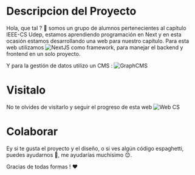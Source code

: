 # Descripcion del Proyecto
Hola, que tal ? 👋 somos un grupo de alumnos pertenecientes al capítulo IEEE-CS Udep, estamos aprendiendo programación en Next y en esta ocasión estamos desarrollando una web para nuestro capítulo. Para esta web utilizamos  ![NextJS](https://nextjs.org/?msclkid=e31e9efaac9611ec89a5ea8e65cda5c1) como framework, para manejar el backend y frontend en un solo proyecto. 

Y para la gestión de datos utilizo un CMS : ![GraphCMS](https://graphcms.com/?utm_medium=collab&utm_source=youtube&utm_campaign=jsmastery&event=video_description&redir_token=QUFFLUhqbmZRYzhBOHl3NlZGTzQ2ajhqT3pkbVl4Z3R2QXxBQ3Jtc0tudE1LODdvMV96Yk5odmhfUktiMVFPVUFYenR6dC1NVEVTU0NTQjJGbmt6MlJZQ2U4SlhVbkdtcGpyNnl0anY2cGw4TlRYWVNwZjlXSE9venNQYnVubnBJUl81WUlxWm10aUlua1lFZTJWeU12M0Vwbw&q=https%3A%2F%2Fgraphcms.com)


# Visitalo

No te olvides de visitarlo y seguir el progreso de esta web ![Web CS](https://blog-woad-beta.vercel.app/)

# Colaborar
Ey si te gusta el proyecto y el diseño, o si ves algún código espaghetti, puedes ayudarnos 👊, me ayudarías muchísimo 😊. 

Gracias de todas formas ! ❤
